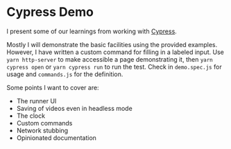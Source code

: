 # Cypress Demo

I present some of our learnings from working with [Cypress](https://docs.cypress.io/guides/getting-started/installing-cypress.html).

Mostly I will demonstrate the basic facilities using the provided examples.
However, I have written a custom command for filling in a labeled input.
Use `yarn http-server` to make accessible a page demonstrating it,
then `yarn cypress open` or `yarn cypress run` to run the test.
Check in `demo.spec.js` for usage and `commands.js` for the definition.

Some points I want to cover are:
- The runner UI
- Saving of videos even in headless mode
- The clock
- Custom commands
- Network stubbing
- Opinionated documentation
